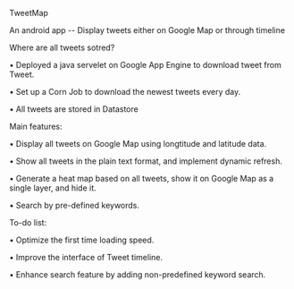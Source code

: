 TweetMap

An android app -- Display tweets either on Google Map or through timeline

Where are all tweets sotred?

  •	Deployed a java servelet on Google App Engine to download tweet from Tweet.

  •	Set up a Corn Job to download the newest tweets every day.

  •	All tweets are stored in Datastore
  
Main features:

  •	Display all tweets on Google Map using longtitude and latitude data.
  
  •	Show all tweets in the plain text format, and implement dynamic refresh.
  
  •	Generate a heat map based on all tweets, show it on Google Map as a single layer, and hide it.
  
  •	Search by pre-defined keywords.
  
To-do list:

  •	Optimize the first time loading speed.
  
  •	Improve the interface of Tweet timeline.
  
  •	Enhance search feature by adding non-predefined keyword search.
  
  
  
  
